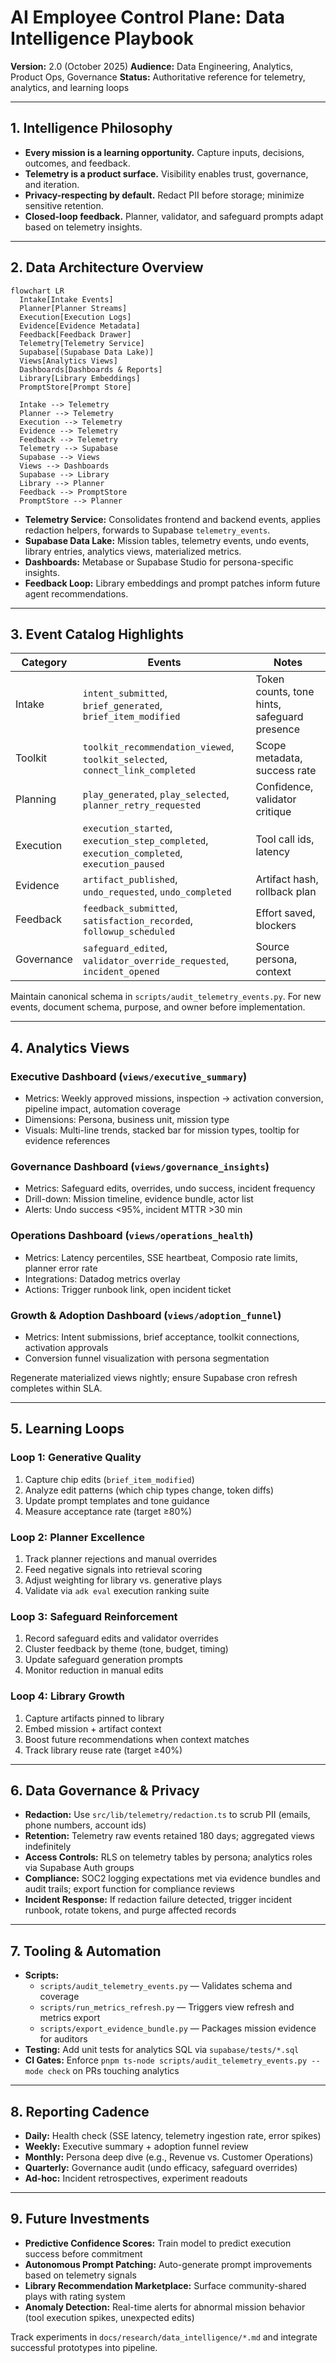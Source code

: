 # AI Employee Control Plane: Data Intelligence Playbook

**Version:** 2.0 (October 2025)
**Audience:** Data Engineering, Analytics, Product Ops, Governance
**Status:** Authoritative reference for telemetry, analytics, and learning loops

---

## 1. Intelligence Philosophy

- **Every mission is a learning opportunity.** Capture inputs, decisions, outcomes, and feedback.
- **Telemetry is a product surface.** Visibility enables trust, governance, and iteration.
- **Privacy-respecting by default.** Redact PII before storage; minimize sensitive retention.
- **Closed-loop feedback.** Planner, validator, and safeguard prompts adapt based on telemetry insights.

---

## 2. Data Architecture Overview

```mermaid
flowchart LR
  Intake[Intake Events]
  Planner[Planner Streams]
  Execution[Execution Logs]
  Evidence[Evidence Metadata]
  Feedback[Feedback Drawer]
  Telemetry[Telemetry Service]
  Supabase[(Supabase Data Lake)]
  Views[Analytics Views]
  Dashboards[Dashboards & Reports]
  Library[Library Embeddings]
  PromptStore[Prompt Store]

  Intake --> Telemetry
  Planner --> Telemetry
  Execution --> Telemetry
  Evidence --> Telemetry
  Feedback --> Telemetry
  Telemetry --> Supabase
  Supabase --> Views
  Views --> Dashboards
  Supabase --> Library
  Library --> Planner
  Feedback --> PromptStore
  PromptStore --> Planner
```

- **Telemetry Service:** Consolidates frontend and backend events, applies redaction helpers, forwards to Supabase `telemetry_events`.
- **Supabase Data Lake:** Mission tables, telemetry events, undo events, library entries, analytics views, materialized metrics.
- **Dashboards:** Metabase or Supabase Studio for persona-specific insights.
- **Feedback Loop:** Library embeddings and prompt patches inform future agent recommendations.

---

## 3. Event Catalog Highlights

| Category | Events | Notes |
|----------|--------|-------|
| Intake | `intent_submitted`, `brief_generated`, `brief_item_modified` | Token counts, tone hints, safeguard presence |
| Toolkit | `toolkit_recommendation_viewed`, `toolkit_selected`, `connect_link_completed` | Scope metadata, success rate |
| Planning | `play_generated`, `play_selected`, `planner_retry_requested` | Confidence, validator critique |
| Execution | `execution_started`, `execution_step_completed`, `execution_completed`, `execution_paused` | Tool call ids, latency |
| Evidence | `artifact_published`, `undo_requested`, `undo_completed` | Artifact hash, rollback plan |
| Feedback | `feedback_submitted`, `satisfaction_recorded`, `followup_scheduled` | Effort saved, blockers |
| Governance | `safeguard_edited`, `validator_override_requested`, `incident_opened` | Source persona, context |

Maintain canonical schema in `scripts/audit_telemetry_events.py`. For new events, document schema, purpose, and owner before implementation.

---

## 4. Analytics Views

### Executive Dashboard (`views/executive_summary`)
- Metrics: Weekly approved missions, inspection → activation conversion, pipeline impact, automation coverage
- Dimensions: Persona, business unit, mission type
- Visuals: Multi-line trends, stacked bar for mission types, tooltip for evidence references

### Governance Dashboard (`views/governance_insights`)
- Metrics: Safeguard edits, overrides, undo success, incident frequency
- Drill-down: Mission timeline, evidence bundle, actor list
- Alerts: Undo success <95%, incident MTTR >30 min

### Operations Dashboard (`views/operations_health`)
- Metrics: Latency percentiles, SSE heartbeat, Composio rate limits, planner error rate
- Integrations: Datadog metrics overlay
- Actions: Trigger runbook link, open incident ticket

### Growth & Adoption Dashboard (`views/adoption_funnel`)
- Metrics: Intent submissions, brief acceptance, toolkit connections, activation approvals
- Conversion funnel visualization with persona segmentation

Regenerate materialized views nightly; ensure Supabase cron refresh completes within SLA.

---

## 5. Learning Loops

### Loop 1: Generative Quality

1. Capture chip edits (`brief_item_modified`)
2. Analyze edit patterns (which chip types change, token diffs)
3. Update prompt templates and tone guidance
4. Measure acceptance rate (target ≥80%)

### Loop 2: Planner Excellence

1. Track planner rejections and manual overrides
2. Feed negative signals into retrieval scoring
3. Adjust weighting for library vs. generative plays
4. Validate via `adk eval` execution ranking suite

### Loop 3: Safeguard Reinforcement

1. Record safeguard edits and validator overrides
2. Cluster feedback by theme (tone, budget, timing)
3. Update safeguard generation prompts
4. Monitor reduction in manual edits

### Loop 4: Library Growth

1. Capture artifacts pinned to library
2. Embed mission + artifact context
3. Boost future recommendations when context matches
4. Track library reuse rate (target ≥40%)

---

## 6. Data Governance & Privacy

- **Redaction:** Use `src/lib/telemetry/redaction.ts` to scrub PII (emails, phone numbers, account ids)
- **Retention:** Telemetry raw events retained 180 days; aggregated views indefinitely
- **Access Controls:** RLS on telemetry tables by persona; analytics roles via Supabase Auth groups
- **Compliance:** SOC2 logging expectations met via evidence bundles and audit trails; export function for compliance reviews
- **Incident Response:** If redaction failure detected, trigger incident runbook, rotate tokens, and purge affected records

---

## 7. Tooling & Automation

- **Scripts:**
  - `scripts/audit_telemetry_events.py` — Validates schema and coverage
  - `scripts/run_metrics_refresh.py` — Triggers view refresh and metrics export
  - `scripts/export_evidence_bundle.py` — Packages mission evidence for auditors
- **Testing:** Add unit tests for analytics SQL via `supabase/tests/*.sql`
- **CI Gates:** Enforce `pnpm ts-node scripts/audit_telemetry_events.py --mode check` on PRs touching analytics

---

## 8. Reporting Cadence

- **Daily:** Health check (SSE latency, telemetry ingestion rate, error spikes)
- **Weekly:** Executive summary + adoption funnel review
- **Monthly:** Persona deep dive (e.g., Revenue vs. Customer Operations)
- **Quarterly:** Governance audit (undo efficacy, safeguard overrides)
- **Ad-hoc:** Incident retrospectives, experiment readouts

---

## 9. Future Investments

- **Predictive Confidence Scores:** Train model to predict execution success before commitment
- **Autonomous Prompt Patching:** Auto-generate prompt improvements based on telemetry signals
- **Library Recommendation Marketplace:** Surface community-shared plays with rating system
- **Anomaly Detection:** Real-time alerts for abnormal mission behavior (tool execution spikes, unexpected edits)

Track experiments in `docs/research/data_intelligence/*.md` and integrate successful prototypes into pipeline.
